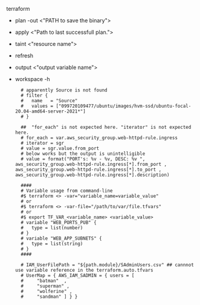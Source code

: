 terraform
- plan -out <"PATH to save the binary">
- apply <"Path to last successfull plan.">
- taint <"resource name">
- refresh
- output <"output variable  name">
- workspace -h

        # apparently Source is not found
        # filter {
        #   name   = "Source"
        #   values = ["099720109477/ubuntu/images/hvm-ssd/ubuntu-focal-20.04-amd64-server-2021*"]
        # }

        ##  "for_each" is not expected here. "iterator" is not expected here.
        # for_each = var.aws_security_group.web-httpd-rule.ingress
        # iterator = sgr
        # value = sgr.value.from_port
        # below works but the output is unintelligible
        # value = format("PORT's: %v - %v, DESC: %v ", aws_security_group.web-httpd-rule.ingress[*].from_port , aws_security_group.web-httpd-rule.ingress[*].to_port , aws_security_group.web-httpd-rule.ingress[*].description)

        ####
        # Variable usage from command-line
        #$ terraform <> -var="variable_name=variable_value"
        # or
        #$ terraform <> -var-file="/path/to/var/file.tfvars"
        # or
        #$ export TF_VAR_<variable_name> <variable_value>
        # variable "WEB_PORTS_PUB" {
        #   type = list(number)
        # }
        # variable "WEB_APP_SUBNETS" {
        #   type = list(string)
        # }
        ####
        
        # IAM_UserFilePath = "${path.module}/SAdminUsers.csv" ## cannnot use variable reference in the terraform.auto.tfvars
        # UserMap = { AWS_IAM_SADMIN = { users = [ 
        #     "batman"  ,
        #     "superman" , 
        #     "wolferine" , 
        #     "sandman" ] } }        